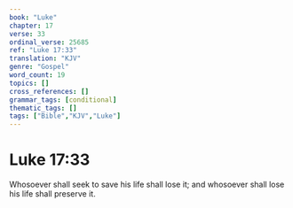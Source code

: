 ```yaml
---
book: "Luke"
chapter: 17
verse: 33
ordinal_verse: 25685
ref: "Luke 17:33"
translation: "KJV"
genre: "Gospel"
word_count: 19
topics: []
cross_references: []
grammar_tags: [conditional]
thematic_tags: []
tags: ["Bible","KJV","Luke"]
---
```


# Luke 17:33

Whosoever shall seek to save his life shall lose it; and whosoever shall lose his life shall preserve it.
